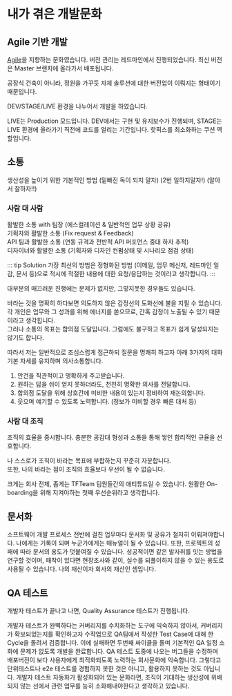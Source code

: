# 내가 겪은 개발문화

## Agile 기반 개발

[Agile](/learning/agile.html)을 지향하는 문화였습니다.
버전 관리는 레드마인에서 진행되었습니다.
최신 버전은 Master 브랜치에 올라가서 배포됩니다.

공장식 건축이 아니라, 정원을 가꾸듯 자체 솔루션에 대한 버전업이 이뤄지는 형태이기 때문입니다.
 
DEV/STAGE/LIVE 환경을 나누어서 개발을 하였습니다.

LIVE는 Production 모드입니다.
DEV에서는 구현 및 유지보수가 진행되며,
STAGE는 LIVE 환경에 올라가기 직전에 코드를 얼리는 기간입니다.
핫픽스를 최소화하는 쿠션 역할입니다.

## 소통

생산성을 높이기 위한 기본적인 방법
(밑빠진 독이 되지 말자)
(2번 일하지말자!)
(알아서 잘하자!!)

### 사람 대 사람

활발한 소통 with 팀장 (에스컬레이션 & 일반적인 업무 상황 공유)  
기획자와 활발한 소통 (Fix request & Feedback)  
API 팀과 활발한 소통 (연동 규격과 전반적 API 퍼포먼스 중대 하자 추적)  
디자이너와 활발한 소통 (기획자와 디자인 컨펌상태 및 시나리오 점검 상태)  

::: tip Solution 
가장 최선의 방법은 정형화된 방법 (이메일, 업무 메신저, 레드마인 일감, 문서 등)으로 적시에 적절한 내용에 대한 요청/응답하는 것이라고 생각합니다.
:::

대부분의 매끄러운 진행에는 문제가 없지만, 그렇지못한 경우들도 있습니다.  

 
바라는 것을 명확히 하다보면 의도하지 않은 감정선의 도화선에 불을 지필 수 있습니다.
각 개인은 업무와 그 성과를 위해 에너지를 쏟으므로, 간혹 감정이 노출될 수 있기 때문이라고 생각힙니다.  
그러나 소통의 목표는 합의점 도달입니다. 그럼에도 불구하고 목표가 쉽게 달성되지는 않기도 합니다.

따라서 저는 일반적으로 조심스럽게 접근하되 질문을 명쾌히 하고자 아래 3가지의 대화 기본 자세를 유지하며 의사소통합니다.

1. 안건을 직관적이고 명확하게 주고받습니다.
2. 원하는 답을 쉬이 얻지 못하더라도, 천천히 명확한 의사를 전달합니다.
3. 합의점 도달을 위해 상호간에 미비한 내용이 있는지 정비하여 재논의합니다.
4. 웃으며 얘기할 수 있도록 노력합니다. (정보가 미비할 경우 빠른 대처 등)

### 사람 대 조직

조직의 효율을 중시합니다. 충분한 공감대 형성과 소통을 통해 쌓인 합리적인 규율을 선호합니다.

나 스스로가 조직이 바라는 목표에 부합하는지 꾸준히 자문합니다.  
또한, 나의 바라는 점이 조직의 효율보다 우선이 될 수 없습니다.

크게는 회사 전체, 좁게는 TFTeam 팀원들간의 애티튜드일 수 있습니다. 원활한 On-boarding을 위해 지켜야하는 첫째 우선순위라고 생각합니다.


## 문서화

소프트웨어 개발 프로세스 전반에 걸친 업무마다 문서화 및 공유가 철저히 이뤄져야합니다.
나에게는 기록이 되며 누군가에게는 매뉴얼이 될 수 있습니다.
또한, 프로젝트의 성패에 따라 문서의 용도가 덧붙여질 수 있습니다.
성공적이면 같은 발자취를 잇는 방법을 연구할 것이며,
패착이 있다면 현장조사와 같이, 실수를 되풀이하지 않을 수 있는 용도로 사용될 수 있습니다.
나의 재산이자 회사의 재산인 셈입니다.

## QA 테스트

개발자 테스트가 끝나고 나면, Quality Assurance 테스트가 진행됩니다.

개발자 테스트가 완벽하다는 커버리지를 수치화하는 도구에 익숙하지 않아서,
커버리지가 확보되었는지를 확인하고자 수작업으로 QA팀에서 작성한 Test Case에 대해
한 Cycle을 돌려서 검증합니다. 이에 실패하면 두번째 싸이클을 돌며 기본적인 QA 일정 소화에
문제가 없도록 개발을 완료합니다. QA 테스트 도중에 나오는 버그들을 수정하며 배포버전이
보다 사용자에게 최적화되도록 노력하는 회사문화에 익숙합니다.
그렇다고 단위테스트나 e2e 테스트를 경험하지 못한 것은 아니고, 활용하지 못하는 것도 아닙니다.
개발자 테스트 자동화가 활성화되어 있는 문화라면, 조직이 기대하는 생산성에 위배되지 않는 선에서 관련 업무를
능히 소화해내야한다고 생각하고 있습니다.

